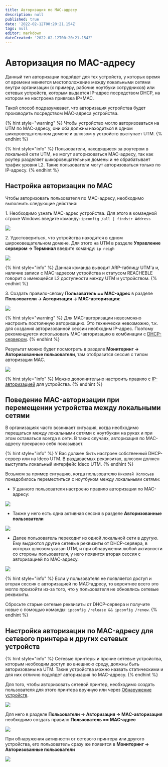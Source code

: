 ```yaml
---
title: Авторизация по MAC-адресу
description: null
published: true
date: '2022-02-12T00:20:21.154Z'
tags: null
editor: markdown
dateCreated: '2022-02-12T00:20:21.154Z'
---
```


# Авторизация по MAC-адресу

Данный тип авторизации подойдет для тех устройств, у которых время от времени меняется местоположение между локальными сетями внутри организации (к примеру, рабочие ноутбуки сотрудников) или сетевых устройств, которым выдается IP-адрес посредством DHCP, на котором не настроена привязка IP+MAC.

Такой способ подразумевает, что авторизация устройства будет производить посредством MAC-адреса устройства.

{% hint style="warning" %}
Чтобы устройство могло авторизоваться на UTM по MAC-адресу, они оба должны находиться в одном шикоровещательном домене и шлюзом у устройств выступает UTM.
{% endhint %}

{% hint style="info" %}
Пользователи, находящиеся за роутером в локальной сети UTM, не могут авторизоваться MAC-адресу, так как роутер разделяет шикоровещательные домены и не обрабатывает трафик уровня L2. Такие пользователи могут авторизоваться только по IP-адресу.
{% endhint %}

## Настройка авторизации по MAC

Чтобы авторизовать пользователя по MAC-адресу, необходимо выполнить следующие действия:

1\. Необходимо узнать MAC-адрес устройства. Для этого в командной строке Windows введите команду: `ipconfig /all | findstr Address`

![](../../../.gitbook/assets/show_pc_addresses.png)

2\. Удостовериться, что устройства находятся в одном широковещательном домене. Для этого на UTM в разделе **Управление сервером -> Терминал** введите команду: `ip neigh`

![](../../../.gitbook//assets/ip_neigh_show.png)

{% hint style="info" %}
Данная команда выводит ARP-таблицу UTM'а и, наличие записи с MAC-адресом устройства и статусом REACHEBLE говорит о имеющейся L2 доступности между UTM и устройством.
{% endhint %}

3\. Создать правило-связку **Пользователь == MAC-адрес** в разделе **Пользователи -> Авторизация -> MAC-авторизация**:

![](../../../.gitbook/assets/mac_authorization_rule.png)

{% hint style="warning" %}
Для MAC-авторизации невозможно настроить постоянную авторизацию. Это технически невозможно, т.к. для создания авторизованной сессии необходим IP-адрес. Поэтому рекомендуется использовать MAC-авторизацию в комбинации с [DHCP-сервером](../../services/dhcp.md).
{% endhint %}

Результат можно будет посмотреть в разделе **Мониторинг -> Авторизованные пользователи**, там отобразится сессия с типом авторизации MAC.

![](../../../.gitbook/assets/monitoring_mac_auth.png)

{% hint style="info" %}
Можно дополнительно настроить правило с [IP-авторизацией](./ip.md) для устройства.
{% endhint %}

## Поведение MAC-авторизации при перемещении устройства между локальными сетями

В организациях часто возникает ситуация, когда необходимо перещаться между локальными сетями с ноутбукам на руках и при этом оставаться всегда в сети. В таких случаях, авторизация по MAC-адресу прекрасно себя показывает.

{% hint style="info" %}
У Вас должен быть настроен собственный DHCP-сервер или на Ideco UTM. В раздаваемых реквизитах, шлюзом должен выступать локальный интерфейс Ideco UTM.
{% endhint %}

Возьмем за пример ситуацию, когда пользователю `Николай Холосьев` понадобилось переместиться с ноутбуком между локальными сетями:

* У данного пользователя настроено правило авторизации по MAC-адресу:

![](../../../.gitbook/assets/user-to-switch.png)

* Также у него есть одна активная сессия в разделе **Авторизованные пользователи**

![](../../../.gitbook/assets/authorized-in-lan1.png)

* Далее пользователь переходит из одной локальной сети в другую. Ему выдаются другие сетевые реквизиты от DHCP-сервера, в которых шлюзом указан UTM, и при обнаружении любой активности со стороны пользователя, у него появится вторая сессия с авторизацией по MAC-адресу.

![](../../../.gitbook/assets/authorized-in-lan2.png)

{% hint style="info" %}
Если у пользователя не появляется доступ и вторая сессия с авторизацией по MAC-адресу, то вероятнее всего это могло произойти из-за того, что у пользователя не обновлись сетевые реквизиты.

Сбросьте старые сетевые реквизиты от DHCP-сервера и получите новые с помощью команды: `ipconfig /release && ipconfig /renew`.
{% endhint %}

## Настройка авторизации по MAC-адресу для сетевого принтера и других сетевых устройств

{% hint style="info" %}
Сетевые принтеры и прочие сетевые устройства, которым необходим доступ во внешнюю среду, должны быть авторизованы на UTM. Такие устройства можно назвать статическими и для них отлично подойдет авторизация по MAC-адресу.
{% endhint %}

Для того, чтобы авторизовать сетевой принтер, необходимо создать пользователя для этого принтера вручную или через [Обнаружение устройств](../device-discovery.md).

![](../../../.gitbook/assets/xerox_printer_user.png)

Для него в разделе **Пользователи -> Авторизация -> MAC-авторизация** необходимо создать правило **Пользователь == MAC-адрес**

![](../../../.gitbook/assets/xerox_printer_rule.png)

При обнаружения активности от сетевого принтера или другого устройства, его пользователь сразу же появится в **Мониторинг -> Авторизованные пользователи**

![](../../../.gitbook/assets/xerox_printer_authorized.png)
